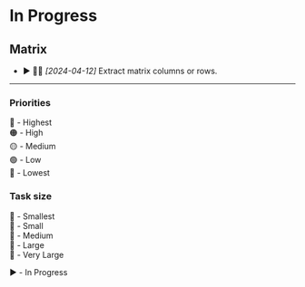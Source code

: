 # In Progress

## Matrix

- ▶️ 🔴🐁 *[2024-04-12]* Extract matrix columns or rows.

---
### Priorities

🔴 - Highest  
🟠 - High  
🟡 - Medium  
🟢 - Low  
🔵 - Lowest

### Task size

🐁 - Smallest  
🐒 - Small  
🐂 - Medium  
🐘 - Large  
🐋 - Very Large

▶️ - In Progress
